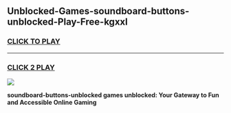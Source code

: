 
## Unblocked-Games-soundboard-buttons-unblocked-Play-Free-kgxxl
<h3>
<a href="https://premium76.site?title=soundboard-buttons-unblocked&ref=10A">CLICK TO PLAY</a></h3>
<hr>

<h3>
<a href="https://premium76.site?title=soundboard-buttons-unblocked&ref=10A">CLICK 2 PLAY</a>
  
</h3>

<a href="https://premium76.site?title=soundboard-buttons-unblocked&ref=10A"><img src="https://clearcache.store/games.png"></a>


**soundboard-buttons-unblocked games unblocked: Your Gateway to Fun and Accessible Online Gaming**
